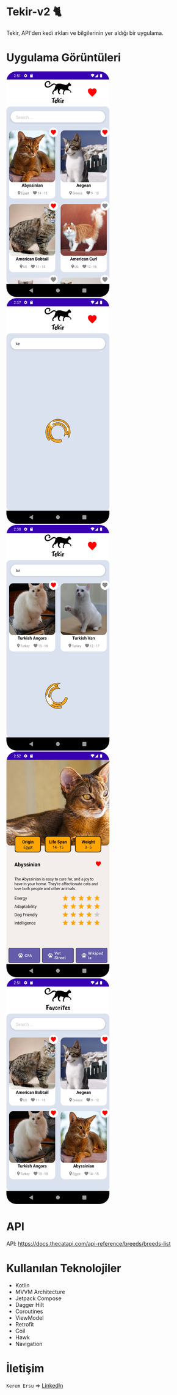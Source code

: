 # Tekir-v2 🐈

Tekir, API'den kedi ırkları ve bilgilerinin yer aldığı bir uygulama.

# Uygulama Görüntüleri

<img src="screenshots/ss1.png" width="270" height="590">  <img src="screenshots/ss2.png" width="270" height="590"> 
<img src="screenshots/ss3.png" width="270" height="590">  <img src="screenshots/ss4.png" width="270" height="590"> 
<img src="screenshots/ss5.png" width="270" height="590"> 

# API 

API:
https://docs.thecatapi.com/api-reference/breeds/breeds-list

# Kullanılan Teknolojiler

<ul>
  <li>Kotlin</li>
  <li>MVVM Architecture</li>
  <li>Jetpack Compose</li>
  <li>Dagger Hilt</li>
  <li>Coroutines</li>
  <li>ViewModel</li>
  <li>Retrofit</li>
  <li>Coil</li>
  <li>Hawk</li>
  <li>Navigation</li>
</ul>

# İletişim

`Kerem Ersu` => [LinkedIn](https://www.linkedin.com/in/kerem-ersu-0082ba194/)
